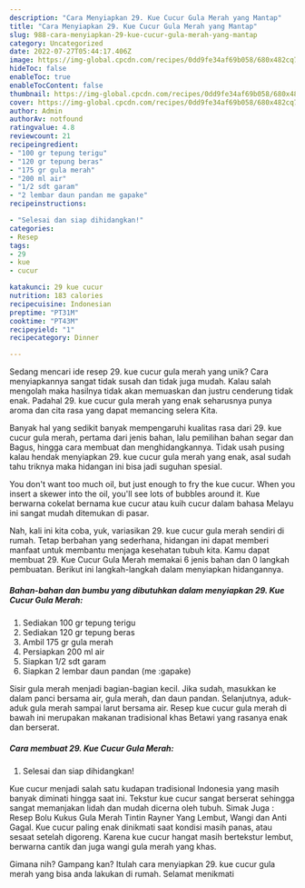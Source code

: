 ```yaml
---
description: "Cara Menyiapkan 29. Kue Cucur Gula Merah yang Mantap"
title: "Cara Menyiapkan 29. Kue Cucur Gula Merah yang Mantap"
slug: 988-cara-menyiapkan-29-kue-cucur-gula-merah-yang-mantap
category: Uncategorized
date: 2022-07-27T05:44:17.406Z
image: https://img-global.cpcdn.com/recipes/0dd9fe34af69b058/680x482cq70/29-kue-cucur-gula-merah-foto-resep-utama.jpg
hideToc: false
enableToc: true
enableTocContent: false
thumbnail: https://img-global.cpcdn.com/recipes/0dd9fe34af69b058/680x482cq70/29-kue-cucur-gula-merah-foto-resep-utama.jpg
cover: https://img-global.cpcdn.com/recipes/0dd9fe34af69b058/680x482cq70/29-kue-cucur-gula-merah-foto-resep-utama.jpg
author: Admin
authorAv: notfound
ratingvalue: 4.8
reviewcount: 21
recipeingredient:
- "100 gr tepung terigu"
- "120 gr tepung beras"
- "175 gr gula merah"
- "200 ml air"
- "1/2 sdt garam"
- "2 lembar daun pandan me gapake"
recipeinstructions:

- "Selesai dan siap dihidangkan!"
categories:
- Resep
tags:
- 29
- kue
- cucur

katakunci: 29 kue cucur 
nutrition: 183 calories
recipecuisine: Indonesian
preptime: "PT31M"
cooktime: "PT43M"
recipeyield: "1"
recipecategory: Dinner

---
```





Sedang mencari ide resep 29. kue cucur gula merah yang unik? Cara menyiapkannya sangat tidak susah dan tidak juga mudah. Kalau salah mengolah maka hasilnya tidak akan memuaskan dan justru cenderung tidak enak. Padahal 29. kue cucur gula merah yang enak seharusnya punya aroma dan cita rasa yang dapat memancing selera Kita.





Banyak hal yang sedikit banyak mempengaruhi kualitas rasa dari 29. kue cucur gula merah, pertama dari jenis bahan, lalu pemilihan bahan segar dan Bagus, hingga cara membuat dan menghidangkannya. Tidak usah pusing kalau hendak menyiapkan 29. kue cucur gula merah yang enak,      asal sudah tahu triknya maka hidangan ini bisa jadi suguhan spesial.














You don&#39;t want too much oil, but just enough to fry the kue cucur. When you insert a skewer into the oil, you&#39;ll see lots of bubbles around it. Kue berwarna cokelat bernama kue cucur atau kuih cucur dalam bahasa Melayu ini sangat mudah ditemukan di pasar.






Nah, kali ini kita coba, yuk, variasikan 29. kue cucur gula merah sendiri di rumah. Tetap berbahan yang sederhana, hidangan ini dapat memberi manfaat untuk membantu menjaga kesehatan tubuh kita. Kamu dapat membuat 29. Kue Cucur Gula Merah memakai 6 jenis bahan dan 0 langkah pembuatan. Berikut ini langkah-langkah dalam menyiapkan hidangannya.

<!--inarticleads1-->

##### Bahan-bahan dan bumbu yang dibutuhkan dalam menyiapkan 29. Kue Cucur Gula Merah:

1. Sediakan 100 gr tepung terigu
1. Sediakan 120 gr tepung beras
1. Ambil 175 gr gula merah
1. Persiapkan 200 ml air
1. Siapkan 1/2 sdt garam
1. Siapkan 2 lembar daun pandan (me :gapake)


Sisir gula merah menjadi bagian-bagian kecil. Jika sudah, masukkan ke dalam panci bersama air, gula merah, dan daun pandan. Selanjutnya, aduk-aduk gula merah sampai larut bersama air. Resep kue cucur gula merah di bawah ini merupakan makanan tradisional khas Betawi yang rasanya enak dan berserat. 

<!--inarticleads2-->

##### Cara membuat 29. Kue Cucur Gula Merah:


1. Selesai dan siap dihidangkan!

Kue cucur menjadi salah satu kudapan tradisional Indonesia yang masih banyak diminati hingga saat ini. Tekstur kue cucur sangat berserat sehingga sangat memanjakan lidah dan mudah dicerna oleh tubuh. Simak Juga : Resep Bolu Kukus Gula Merah Tintin Rayner Yang Lembut, Wangi dan Anti Gagal. Kue cucur paling enak dinikmati saat kondisi masih panas, atau sesaat setelah digoreng. Karena kue cucur hangat masih bertekstur lembut, berwarna cantik dan juga wangi gula merah yang khas. 

Gimana nih? Gampang kan? Itulah cara menyiapkan 29. kue cucur gula merah yang bisa anda lakukan di rumah. Selamat menikmati
